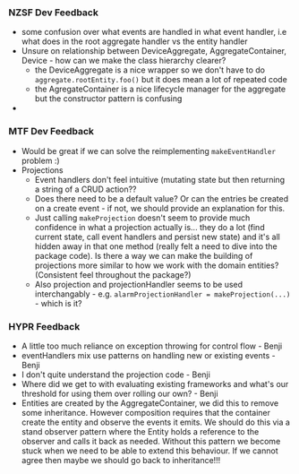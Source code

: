  ### NZSF Dev Feedback
 
  * some confusion over what events are handled in what event handler, i.e what does in the root aggregate handler vs the entity handler
  * Unsure on relationship between DeviceAggregate, AggregateContainer, Device - how can we make the class hierarchy clearer?
    * the DeviceAggregate is a nice wrapper so we don't have to do `aggregate.rootEntity.foo()` but it does mean a lot of repeated code
    * the AgregateContainer is a nice lifecycle manager for the aggregate but the constructor pattern is confusing
  * 

### MTF Dev Feedback ###
* Would be great if we can solve the reimplementing `makeEventHandler` problem :)
* Projections
  * Event handlers don't feel intuitive (mutating state but then returning a string of a CRUD action??
  * Does there need to be a default value? Or can the entries be created on a create event - if not, we should provide an explanation for this.
  * Just calling `makeProjection` doesn't seem to provide much confidence in what a projection actually is... they do a lot (find current state, call event handlers and persist new state) and it's all hidden away in that one method (really felt a need to dive into the package code). Is there a way we can make the building of projections more similar to how we work with the domain entities? (Consistent feel throughout the package?)
  * Also projection and projectionHandler seems to be used interchangably - e.g. `alarmProjectionHandler = makeProjection(...)` - which is it?


### HYPR Feedback ###
 * A little too much reliance on exception throwing for control flow - Benji
 * eventHandlers mix use patterns on handling new or existing events - Benji
 * I don't quite understand the projection code - Benji
 * Where did we get to with evaluating existing frameworks and what's our threshold for using them over rolling our own? - Benji
 * Entities are created by the AggregateContainer, we did this to remove some inheritance. However composition requires that the container create the entity and observe the events it emits. We should do this via a stand observer pattern where the Entity holds a reference to the observer and calls it back as needed. Without this pattern we become stuck when we need to be able to extend this behaviour. If we cannot agree then maybe we should go back to inheritance!!!



